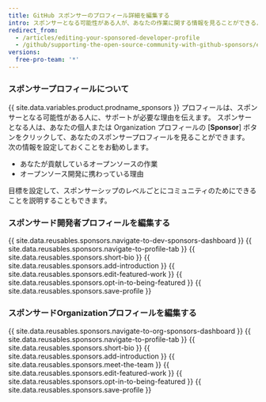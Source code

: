 ```yaml
---
title: GitHub スポンサーのプロフィール詳細を編集する
intro: スポンサーとなる可能性がある人が、あなたの作業に関する情報を見ることができるように情報を更新できます。
redirect_from:
  - /articles/editing-your-sponsored-developer-profile
  - /github/supporting-the-open-source-community-with-github-sponsors/editing-your-sponsored-developer-profile
versions:
  free-pro-team: '*'
---
```


### スポンサープロフィールについて

{{ site.data.variables.product.prodname_sponsors }} プロフィールは、スポンサーとなる可能性がある人に、サポートが必要な理由を伝えます。 スポンサーとなる人は、あなたの個人または Organization プロフィールの [**Sponsor**] ボタンをクリックして、あなたのスポンサープロフィールを見ることができます。 次の情報を設定しておくことをお勧めします。

- あなたが貢献しているオープンソースの作業
- オープンソース開発に携わっている理由

目標を設定して、スポンサーシップのレベルごとにコミュニティのためにできることを説明することもできます。

### スポンサード開発者プロフィールを編集する

{{ site.data.reusables.sponsors.navigate-to-dev-sponsors-dashboard }}
{{ site.data.reusables.sponsors.navigate-to-profile-tab }}
{{ site.data.reusables.sponsors.short-bio }}
{{ site.data.reusables.sponsors.add-introduction }}
{{ site.data.reusables.sponsors.edit-featured-work }}
{{ site.data.reusables.sponsors.opt-in-to-being-featured }}
{{ site.data.reusables.sponsors.save-profile }}

### スポンサードOrganizationプロフィールを編集する

{{ site.data.reusables.sponsors.navigate-to-org-sponsors-dashboard }}
{{ site.data.reusables.sponsors.navigate-to-profile-tab }}
{{ site.data.reusables.sponsors.short-bio }}
{{ site.data.reusables.sponsors.add-introduction }}
{{ site.data.reusables.sponsors.meet-the-team }}
{{ site.data.reusables.sponsors.edit-featured-work }}
{{ site.data.reusables.sponsors.opt-in-to-being-featured }}
{{ site.data.reusables.sponsors.save-profile }}
